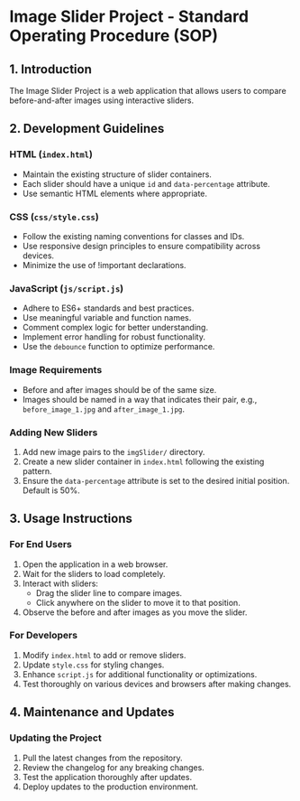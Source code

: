 # Image Slider Project - Standard Operating Procedure (SOP)

## 1. Introduction

The Image Slider Project is a web application that allows users to compare before-and-after images using interactive sliders.

## 2. Development Guidelines

### HTML (`index.html`)

- Maintain the existing structure of slider containers.
- Each slider should have a unique `id` and `data-percentage` attribute.
- Use semantic HTML elements where appropriate.

### CSS (`css/style.css`)

- Follow the existing naming conventions for classes and IDs.
- Use responsive design principles to ensure compatibility across devices.
- Minimize the use of !important declarations.

### JavaScript (`js/script.js`)

- Adhere to ES6+ standards and best practices.
- Use meaningful variable and function names.
- Comment complex logic for better understanding.
- Implement error handling for robust functionality.
- Use the `debounce` function to optimize performance.

### Image Requirements

- Before and after images should be of the same size.
- Images should be named in a way that indicates their pair, e.g., `before_image_1.jpg` and `after_image_1.jpg`.

### Adding New Sliders

1. Add new image pairs to the `imgSlider/` directory.
2. Create a new slider container in `index.html` following the existing pattern.
3. Ensure the `data-percentage` attribute is set to the desired initial position. Default is 50%.

## 3. Usage Instructions

### For End Users

1. Open the application in a web browser.
2. Wait for the sliders to load completely.
3. Interact with sliders:
   - Drag the slider line to compare images.
   - Click anywhere on the slider to move it to that position.
4. Observe the before and after images as you move the slider.

### For Developers

1. Modify `index.html` to add or remove sliders.
2. Update `style.css` for styling changes.
3. Enhance `script.js` for additional functionality or optimizations.
4. Test thoroughly on various devices and browsers after making changes.

## 4. Maintenance and Updates

### Updating the Project

1. Pull the latest changes from the repository.
2. Review the changelog for any breaking changes.
3. Test the application thoroughly after updates.
4. Deploy updates to the production environment.
